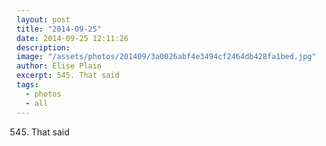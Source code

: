 ```yaml
---
layout: post
title: "2014-09-25"
date: 2014-09-25 12:11:26
description: 
image: "/assets/photos/201409/3a0026abf4e3494cf2464db428fa1bed.jpg"
author: Elise Plain
excerpt: 545. That said
tags: 
  - photos
  - all
---
```


545. That said
<p></p>
